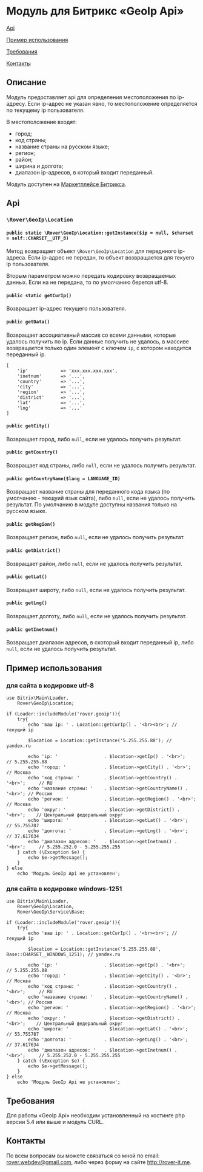 # Модуль для Битрикс «GeoIp Api»

[Api](#api)

[Пример использования](#Пример-использования)

[Требования](#Требования)

[Контакты](#Контакты)

## Описание
Модуль предоставляет api для определения местоположения по ip-адресу. Если ip-адрес не указан явно, то местоположение определяется по текущему ip пользователя.

В местоположение входят:

* город;
* код страны;
* название страны на русском языке;
* регион;
* район;
* ширина и долгота;
* диапазон ip-адресов, в который входит переданный.

Модуль доступен на [Маркетплейсе Битрикса](http://marketplace.1c-bitrix.ru/solutions/rover.geoip/).

## Api
### `\Rover\GeoIp\Location`
#### `public static \Rover\GeoIp\Location::getInstance($ip = null, $charset = self::CHARSET__UTF_8)`
Метод возвращает объект `\Rover\GeoIp\Location` для переднного ip-адреса. Если ip-адрес не передан, то объект возвращается для текуего ip пользователя.

Вторым параметром можно передать кодировку возвращаемых данных. Если на не передана, то по умолчанию берется utf-8.
#### `public static getCurIp()`
Возвращает ip-адрес текущего пользователя.
#### `public getData()`
Возвращает ассоциативный массив со всеми данными, которые удалось получить по ip. Если данные получить не удалось, в массиве возвращается только один элемент с ключем `ip`, с котором находится переданный ip.

	[
		'ip'            => 'xxx.xxx.xxx.xxx',
		'inetnum'       => '...',
		'country'       => '...',
		'city'          => '...',
		'region'        => '...',
		'district'      => '...',
		'lat'           => '...',
		'lng'           => '...'
	]	
	
#### `public getCity()`
Возвращает город, либо `null`, если не удалось получить результат.	
#### `public getCountry()`
Возвращает код страны, либо `null`, если не удалось получить результат.	
#### `public getCountryName($lang = LANGUAGE_ID)`
Возвращает название страны для переданного кода языка (по умолчанию - текщуий язык сайта), либо `null`, если не удалось получить результат. По умолчанию в модуле доступны названия только на русском языке.
#### `public getRegion()`
Возвращает регион, либо `null`, если не удалось получить результат.	
#### `public getDistrict()`
Возвращает район, либо `null`, если не удалось получить результат.
#### `public getLat()`
Возвращает широту, либо `null`, если не удалось получить результат.	
#### `public getLng()`
Возвращает долготу, либо `null`, если не удалось получить результат.					
#### `public getInetnum()`
Возвращает диапазон адресов, в скоторый входит переданный ip, либо `null`, если не удалось получить результат.	
## Пример использования
### для сайта в кодировке utf-8

	use Bitrix\Main\Loader,
        Rover\GeoIp\Location;

    if (Loader::includeModule('rover.geoip')){
        try{
            echo 'ваш ip: ' . Location::getCurIp() . '<br><br>'; // текущий ip
            
            $location = Location::getInstance('5.255.255.88'); // yandex.ru
            
            echo 'ip: '                 . $location->getIp() . '<br>';          // 5.255.255.88
            echo 'город: '              . $location->getCity() . '<br>';        // Москва
            echo 'код страны: '         . $location->getCountry() . '<br>';     // RU
            echo 'название страны: '    . $location->getCountryName() . '<br>'; // Россия
            echo 'регион: '             . $location->getRegion() . '<br>';      // Москва
            echo 'округ: '              . $location->getDistrict() . '<br>';    // Центральный федеральный округ
            echo 'широта: '             . $location->getLat() . '<br>';         // 55.755787
            echo 'долгота: '            . $location->getLng() . '<br>';         // 37.617634
            echo 'диапазон адресов: '   . $location->getInetnum() . '<br>';     // 5.255.252.0 - 5.255.255.255
        } catch (\Exception $e) {
            echo $e->getMessage();
        }
	} else 
        echo 'Модуль GeoIp Api не установлен';
### для сайта в кодировке windows-1251

    use Bitrix\Main\Loader,
        Rover\GeoIp\Location,
        Rover\GeoIp\Service\Base;
	
    if (Loader::includeModule('rover.geoip')){
        try{
            echo 'ваш ip: ' . Location::getCurIp() . '<br><br>'; // текущий ip
            
            $location = Location::getInstance('5.255.255.88', Base::CHARSET__WINDOWS_1251); // yandex.ru
            
            echo 'ip: '                 . $location->getIp() . '<br>';          // 5.255.255.88
            echo 'город: '              . $location->getCity() . '<br>';        // Москва
            echo 'код страны: '         . $location->getCountry() . '<br>';     // RU
            echo 'название страны: '    . $location->getCountryName() . '<br>'; // Россия
            echo 'регион: '             . $location->getRegion() . '<br>';      // Москва
            echo 'округ: '              . $location->getDistrict() . '<br>';    // Центральный федеральный округ
            echo 'широта: '             . $location->getLat() . '<br>';         // 55.755787
            echo 'долгота: '            . $location->getLng() . '<br>';         // 37.617634
            echo 'диапазон адресов: '   . $location->getInetnum() . '<br>';     // 5.255.252.0 - 5.255.255.255
        } catch (\Exception $e) {
            echo $e->getMessage();
        }
	} else 
        echo 'Модуль GeoIp Api не установлен';
		
		
## Требования	
Для работы «GeoIp Api» необходим установленный на хостинге php версии 5.4 или выше и модуль CURL.
## Контакты
По всем вопросам вы можете связаться со мной по email: rover.webdev@gmail.com, либо через форму на сайте http://rover-it.me.
